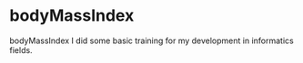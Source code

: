 # bodyMassIndex
 bodyMassIndex
 I did some basic training for my development in informatics fields.
